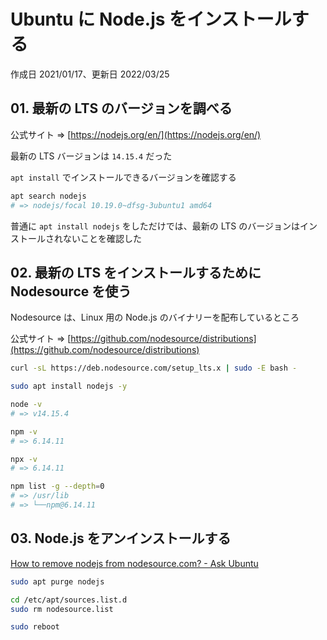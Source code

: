 # Ubuntu に Node.js をインストールする

作成日 2021/01/17、更新日 2022/03/25

## 01. 最新の LTS のバージョンを調べる

公式サイト => [https://nodejs.org/en/](https://nodejs.org/en/)

最新の LTS バージョンは `14.15.4` だった

`apt install` でインストールできるバージョンを確認する

```bash
apt search nodejs
# => nodejs/focal 10.19.0~dfsg-3ubuntu1 amd64
```

普通に `apt install nodejs` をしただけでは、最新の LTS のバージョンはインストールされないことを確認した

## 02. 最新の LTS をインストールするために Nodesource を使う

Nodesource は、Linux 用の Node.js のバイナリーを配布しているところ

公式サイト => [https://github.com/nodesource/distributions](https://github.com/nodesource/distributions)

```bash
curl -sL https://deb.nodesource.com/setup_lts.x | sudo -E bash -

sudo apt install nodejs -y

node -v
# => v14.15.4

npm -v
# => 6.14.11

npx -v
# => 6.14.11

npm list -g --depth=0
# => /usr/lib
# => └──npm@6.14.11
```

## 03. Node.js をアンインストールする

[How to remove nodejs from nodesource.com? - Ask Ubuntu](https://askubuntu.com/questions/629315/how-to-remove-nodejs-from-nodesource-com)

```bash
sudo apt purge nodejs

cd /etc/apt/sources.list.d
sudo rm nodesource.list

sudo reboot
```
